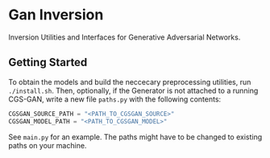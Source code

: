 # Gan Inversion

Inversion Utilities and Interfaces for Generative Adversarial Networks.

## Getting Started

To obtain the models and build the neccecary preprocessing utilities, run `./install.sh`. Then, optionally, if the Generator is not attached to a running CGS-GAN, write a new file `paths.py` with the following contents:

```py
CGSGAN_SOURCE_PATH = "<PATH_TO_CGSGAN_SOURCE>"
CGSGAN_MODEL_PATH = "<PATH_TO_CGSGAN_MODEL>"
```

See `main.py` for an example. The paths might have to be changed to existing paths on your machine.

